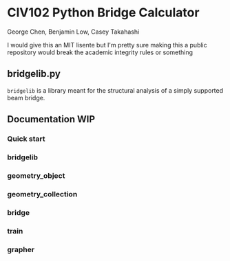 # CIV102 Python Bridge Calculator

George Chen, Benjamin Low, Casey Takahashi

I would give this an MIT lisente but I'm pretty sure making this a public repository would break the academic integrity rules or something

## bridgelib.py

`bridgelib` is a library meant for the structural analysis of a simply supported beam bridge.

## Documentation WIP

### Quick start

### bridgelib

### geometry_object

### geometry_collection

### bridge

### train

### grapher